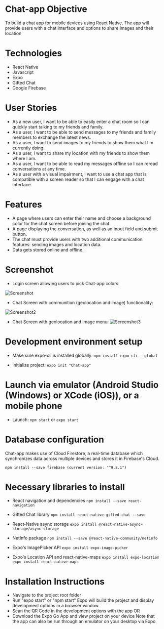 # Chat-app Objective
To build a chat app for mobile devices using React Native. The app will provide users with a chat interface and options to share images and their location

# Technologies
- React Native
- Javascript
- Expo
- Gifted Chat
- Google Firebase

# User Stories 

- As a new user, I want to be able to easily enter a chat room so I can quickly start talking to my friends and family.
- As a user, I want to be able to send messages to my friends and family members to exchange the latest news.
- As a user, I want to send images to my friends to show them what I’m currently doing.
- As a user, I want to share my location with my friends to show them where I am.
- As a user, I want to be able to read my messages offline so I can reread conversations at any time.
- As a user with a visual impairment, I want to use a chat app that is compatible with a screen reader so that I can engage with a chat interface.

# Features

- A page where users can enter their name and choose a background color for the chat screen before joining the chat.
- A page displaying the conversation, as well as an input field and submit button.
- The chat must provide users with two additional communication features: sending images and location data.
- Data gets stored online and offline.

# Screenshot

- Login screen allowing users to pick Chat-app colors:

![Screenshot](https://github.com/niketshukla/Chat-App/blob/master/image/chat.png)

- Chat Screen with communition (geolocation and image) functionality:

![Screenshot2](https://github.com/niketshukla/Chat-App/blob/master/image/home.png)

- Chat Screen with geolocation and image menu:
![Screenshot3](https://github.com/niketshukla/Chat-App/blob/master/image/menu.png)

# Development environment setup

- Make sure expo-cli is installed globally:
```npm install expo-cli --global```

- Initialize project:
```expo init "Chat-app"```

# Launch via emulator (Android Studio (Windows) or XCode (iOS)), or a mobile phone

- Launch:
```npm start``` or ```expo start```

# Database configuration
Chat-app makes use of Cloud Firestore, a real-time database which synchronizes data across multiple devices and stores it in Firebase's Cloud.

```npm install --save firebase (current version: "^9.8.1")```

# Necessary libraries to install

- React navigation and dependencies
```npm install --save react-navigation``` 

- Gifted Chat library
```npm install react-native-gifted-chat --save```

- React-Native async storage
```expo install @react-native-async-storage/async-storage```

- NetInfo package
```npm install --save @react-native-community/netinfo```

- Expo's ImagePicker API
```expo install expo-image-picker```

- Expo's Location API and react-native-maps
```expo install expo-location expo install react-native-maps```

# Installation Instructions

- Navigate to the project root folder
- Run "expo start" or "npm start"
Expo will build the project and display development options in a browser window.
- Scan the QR Code in the development options with the app 
OR
- Download the Expo Go App and view project on your device
Note that the app can also be run through an emulator on your desktop via Expo.


